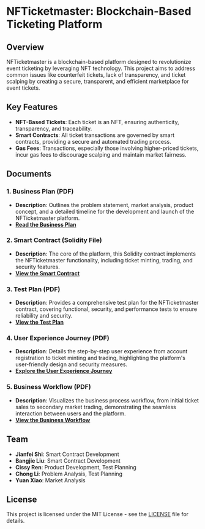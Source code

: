 # NFTicketmaster: Blockchain-Based Ticketing Platform

## Overview
NFTicketmaster is a blockchain-based platform designed to revolutionize event ticketing by leveraging NFT technology. This project aims to address common issues like counterfeit tickets, lack of transparency, and ticket scalping by creating a secure, transparent, and efficient marketplace for event tickets.

## Key Features
- **NFT-Based Tickets**: Each ticket is an NFT, ensuring authenticity, transparency, and traceability.
- **Smart Contracts**: All ticket transactions are governed by smart contracts, providing a secure and automated trading process.
- **Gas Fees**: Transactions, especially those involving higher-priced tickets, incur gas fees to discourage scalping and maintain market fairness.

## Documents

### 1. **Business Plan (PDF)**
   - **Description**: Outlines the problem statement, market analysis, product concept, and a detailed timeline for the development and launch of the NFTicketmaster platform.
   - **[Read the Business Plan](https://github.com/shijianfei1413/NFTicketmaster-Blockchain-Based-Ticketing-Platform/blob/7c9650f5069541dcaa962d6ecf03b33e63fc5a32/Satoshi_Business%20Plan-1.pdf)**

### 2. **Smart Contract (Solidity File)**
   - **Description**: The core of the platform, this Solidity contract implements the NFTicketmaster functionality, including ticket minting, trading, and security features.
   - **[View the Smart Contract](https://github.com/shijianfei1413/NFTicketmaster-Blockchain-Based-Ticketing-Platform/blob/01893ff443dc8bcd1556017109f52bbe5611d98e/NFTicketmaster_Final-1.sol)**

### 3. **Test Plan (PDF)**
   - **Description**: Provides a comprehensive test plan for the NFTicketmaster contract, covering functional, security, and performance tests to ensure reliability and security.
   - **[View the Test Plan](path-to-your-pdf-file)**

### 4. **User Experience Journey (PDF)**
   - **Description**: Details the step-by-step user experience from account registration to ticket minting and trading, highlighting the platform's user-friendly design and security measures.
   - **[Explore the User Experience Journey](path-to-your-pdf-file)**

### 5. **Business Workflow (PDF)**
   - **Description**: Visualizes the business process workflow, from initial ticket sales to secondary market trading, demonstrating the seamless interaction between users and the platform.
   - **[View the Business Workflow](path-to-your-pdf-file)**

## Team
- **Jianfei Shi**: Smart Contract Development
- **Bangjie Liu**: Smart Contract Development
- **Cissy Ren**: Product Development, Test Planning
- **Chong Li**: Problem Analysis, Test Planning
- **Yuan Xiao**: Market Analysis

## License
This project is licensed under the MIT License - see the [LICENSE](LICENSE) file for details.
